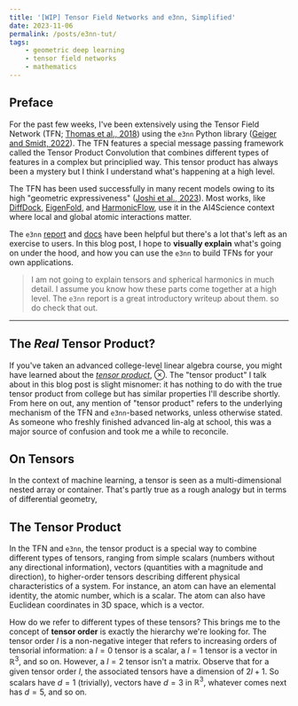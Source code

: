 ```yaml
---
title: '[WIP] Tensor Field Networks and e3nn, Simplified'
date: 2023-11-06
permalink: /posts/e3nn-tut/
tags:
    - geometric deep learning
    - tensor field networks
    - mathematics
---
```


## Preface

For the past few weeks, I've been extensively using the Tensor Field Network (TFN; [Thomas et al., 2018](https://arxiv.org/abs/1802.08219)) using the `e3nn` Python library ([Geiger and Smidt, 2022](https://arxiv.org/abs/2207.09453)). The TFN features a special message passing framework called the Tensor Product Convolution that combines different types of features in a complex but principlied way. This tensor product has always been a mystery but I think I understand what's happening at a high level.

The TFN has been used successfully in many recent models owing to its high "geometric expressiveness" ([Joshi et al., 2023](https://arxiv.org/abs/2301.09308)). Most works, like [DiffDock](https://arxiv.org/abs/2210.01776), [EigenFold](https://arxiv.org/abs/2304.02198), and [HarmonicFlow](https://arxiv.org/abs/2310.05764), use it in the AI4Science context where local and global atomic interactions matter.

The `e3nn` [report](https://arxiv.org/abs/2207.09453) and [docs](https://docs.e3nn.org/en/latest/index.html) have been helpful but there's a lot that's left as an exercise to users. In this blog post, I hope to **visually explain** what's going on under the hood, and how you can use the `e3nn` to build TFNs for your own applications.

> I am not going to explain tensors and spherical harmonics in much detail. I assume you know how these parts come together at a high level. The `e3nn` report is a great introductory writeup about them. so do check that out.

---

## The *Real* Tensor Product?

If you've taken an advanced college-level linear algebra course, you might have learned about the [*tensor product*](https://en.wikipedia.org/wiki/Tensor_product), $\otimes$. The "tensor product" I talk about in this blog post is slight misnomer: it has nothing to do with the true tensor product from college but has similar properties I'll describe shortly. From here on out, any mention of "tensor product" refers to the underlying mechanism of the TFN and `e3nn`-based networks, unless otherwise stated. As someone who freshly finished advanced lin-alg at school, this was a major source of confusion and took me a while to reconcile.

## On Tensors

In the context of machine learning, a tensor is seen as a multi-dimensional nested array or container. That's partly true as a rough analogy but in terms of differential geometry, 

## The Tensor Product

In the TFN and `e3nn`, the tensor product is a special way to combine different types of tensors, ranging from simple scalars (numbers without any directional information), vectors (quantities with a magnitude and direction), to higher-order tensors describing different physical characteristics of a system. For instance, an atom can have an elemental identity, the atomic number, which is a scalar. The atom can also have Euclidean coordinates in 3D space, which is a vector.

How do we refer to different types of these tensors? This brings me to the concept of **tensor order** is exactly the hierarchy we're looking for. The tensor order $l$ is a non-negative integer that refers to increasing orders of tensorial information: a $l=0$ tensor is a scalar, a $l=1$ tensor is a vector in $\mathbb{R}^3$, and so on. However, a $l=2$ tensor isn't a matrix. Observe that for a given tensor order $l$, the associated tensors have a dimension of $2l + 1$. So scalars have $d=1$ (trivially), vectors have $d=3$ in $\mathbb{R}^3$, whatever comes next has $d=5$, and so on.